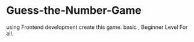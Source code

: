 # Guess-the-Number-Game
using Frontend development create this game. basic , Beginner Level For all.
